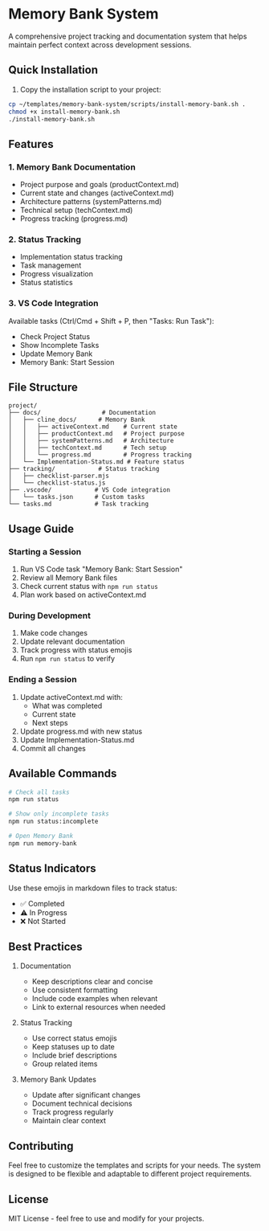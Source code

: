 # Memory Bank System

A comprehensive project tracking and documentation system that helps maintain perfect context across development sessions.

## Quick Installation

1. Copy the installation script to your project:
```bash
cp ~/templates/memory-bank-system/scripts/install-memory-bank.sh .
chmod +x install-memory-bank.sh
./install-memory-bank.sh
```

## Features

### 1. Memory Bank Documentation
- Project purpose and goals (productContext.md)
- Current state and changes (activeContext.md)
- Architecture patterns (systemPatterns.md)
- Technical setup (techContext.md)
- Progress tracking (progress.md)

### 2. Status Tracking
- Implementation status tracking
- Task management
- Progress visualization
- Status statistics

### 3. VS Code Integration
Available tasks (Ctrl/Cmd + Shift + P, then "Tasks: Run Task"):
- Check Project Status
- Show Incomplete Tasks
- Update Memory Bank
- Memory Bank: Start Session

## File Structure

```
project/
├── docs/                 # Documentation
│   ├── cline_docs/      # Memory Bank
│   │   ├── activeContext.md    # Current state
│   │   ├── productContext.md   # Project purpose
│   │   ├── systemPatterns.md   # Architecture
│   │   ├── techContext.md      # Tech setup
│   │   └── progress.md         # Progress tracking
│   └── Implementation-Status.md # Feature status
├── tracking/            # Status tracking
│   ├── checklist-parser.mjs
│   └── checklist-status.js
├── .vscode/            # VS Code integration
│   └── tasks.json      # Custom tasks
└── tasks.md            # Task tracking
```

## Usage Guide

### Starting a Session

1. Run VS Code task "Memory Bank: Start Session"
2. Review all Memory Bank files
3. Check current status with `npm run status`
4. Plan work based on activeContext.md

### During Development

1. Make code changes
2. Update relevant documentation
3. Track progress with status emojis
4. Run `npm run status` to verify

### Ending a Session

1. Update activeContext.md with:
   - What was completed
   - Current state
   - Next steps
2. Update progress.md with new status
3. Update Implementation-Status.md
4. Commit all changes

## Available Commands

```bash
# Check all tasks
npm run status

# Show only incomplete tasks
npm run status:incomplete

# Open Memory Bank
npm run memory-bank
```

## Status Indicators

Use these emojis in markdown files to track status:
- ✅ Completed
- ⚠️ In Progress
- ❌ Not Started

## Best Practices

1. Documentation
   - Keep descriptions clear and concise
   - Use consistent formatting
   - Include code examples when relevant
   - Link to external resources when needed

2. Status Tracking
   - Use correct status emojis
   - Keep statuses up to date
   - Include brief descriptions
   - Group related items

3. Memory Bank Updates
   - Update after significant changes
   - Document technical decisions
   - Track progress regularly
   - Maintain clear context

## Contributing

Feel free to customize the templates and scripts for your needs. The system is designed to be flexible and adaptable to different project requirements.

## License

MIT License - feel free to use and modify for your projects.